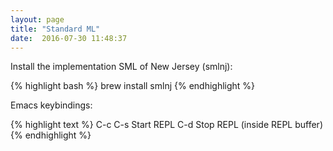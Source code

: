 ```yaml
---
layout: page
title: "Standard ML"
date:  2016-07-30 11:48:37
---
```


Install the implementation SML of New Jersey (smlnj):

{% highlight bash %}
brew install smlnj
{% endhighlight %}

Emacs keybindings:

{% highlight text %}
C-c C-s         Start REPL
C-d             Stop REPL (inside REPL buffer)
{% endhighlight %}
